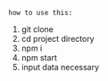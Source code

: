 `how to use this:`
1. git clone
2. cd project directory
3. npm i
4. npm start
5. input data necessary
